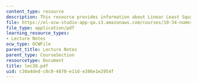 ```yaml
---
content_type: resource
description: This resource provides information about Linear Least Squares frequency.
file: https://ol-ocw-studio-app-qa.s3.amazonaws.com/courses/10-34-numerical-methods-applied-to-chemical-engineering-fall-2005/c30a4dedc8c04870e11de386e1e2954f_lec38.pdf
file_type: application/pdf
learning_resource_types:
- Lecture Notes
ocw_type: OCWFile
parent_title: Lecture Notes
parent_type: CourseSection
resourcetype: Document
title: lec38.pdf
uid: c30a4ded-c8c0-4870-e11d-e386e1e2954f
---
```

